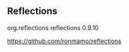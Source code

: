 

## Reflections
<!-- https://mvnrepository.com/artifact/org.reflections/reflections -->
<dependency>
    <groupId>org.reflections</groupId>
    <artifactId>reflections</artifactId>
    <version>0.9.10</version>
</dependency>

https://github.com/ronmamo/reflections
